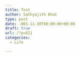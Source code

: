 ```yaml
---
title: Test
author: Sathyajith Bhat
type: post
date: -001-11-30T00:00:00+00:00
draft: true
url: /?p=811
categories:
  - Life

---
```

